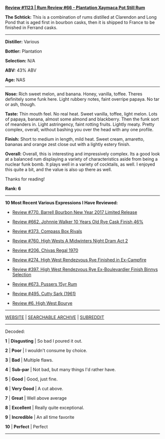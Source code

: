 
[**Review #1123 | Rum Review #66 - Plantation Xaymaca Pot Still Rum**]( https://t8ke.review/review-1123-plantation-xaymaca-rum/)

**The Schtick:** This is a combination of rums distilled at Clarendon and Long Pond that is aged first in bourbon casks, then it is shipped to France to be finished in Ferrand casks. 

-----

**Distiller:** Various

**Bottler:** Plantation

**Selection:** N/A

**ABV:**  43% ABV

**Age:** NAS 

-----

**Nose:**  Rich sweet melon, and banana. Honey, vanilla, toffee. Theres definitely some funk here. Light rubbery notes, faint overripe papaya. No tar or ash, though.  

**Taste:** Thin mouth feel. No real heat. Sweet vanilla, toffee, light melon. Lots of papaya, banana, almost some almond and blackberry. Then the funk sort of meanders in. Light astringency, faint rotting fruits. Lightly meaty. Pretty complex, overall, without bashing you over the head with any one profile. 

**Finish:** Short to medium in length, mild heat. Sweet cream, amaretto, bananas and orange zest close out with a lightly estery finish. 

**Overall:** Overall, this is interesting and impressively complex. Its a good look at a balanced rum displaying a variety of characteristics aside from being a nuclear funk bomb. It plays well in a variety of cocktails, as well. I enjoyed this quite a bit, and the value is also up there as well.  

Thanks for reading!

**Rank: 6**

----- 

**10 Most Recent Various Expressions I Have Reviewed:** 

- [Review #770. Barrell Bourbon New Year 2017 Limited Release]( https://t8ke.review/review-770-barrell-bourbon-new-year-limited-edition-2017/) 

- [Review #662. Johnnie Walker 10 Years Old Rye Cask Finish 46%]( https://t8ke.review/review-662-johnnie-walker-select-cask-10-years-old-rye-cask-finish/) 

- [Review #373. Compass Box Rivals]( https://t8ke.review/review-373-compass-box-rivals/) 

- [Review #760. High Wests A Midwinters Night Dram Act 2]( https://t8ke.review/review-760-high-wests-a-midwinters-night-dram-act-2/) 

- [Review #206. Chivas Regal 1970]( https://t8ke.review/review-206-chivas-regal-12yr-1970/) 

- [Review #274. High West Rendezvous Rye Finished in Ex-Campfire]( https://t8ke.review/review-274-high-west-rendezvous-rye-ex-campfire/) 

- [Review #397. High West Rendezvous Rye Ex-Boulevardier Finish Binnys Selection]( https://t8ke.review/review-397-high-west-rendezvous-ex-boulevardier/) 

- [Review #673. Pussers 15yr Rum]( https://t8ke.review/review-673-pussers-15yr-rum/) 

- [Review #495. Cutty Sark (1961)]( https://t8ke.review/review-495-cutty-sark-1961/) 

- [Review #6. High West Bourye]( https://t8ke.review/review-6-high-west-bourye-2015/) 

-----

[WEBSITE](https://t8ke.review) | [SEARCHABLE ARCHIVE](https://t8ke.review/review-archive/) | [SUBREDDIT](https://reddit.com/r/t8kereviews)

-----

Decoded:

**1** | **Disgusting** | So bad I poured it out.

**2** | **Poor** | I wouldn't consume by choice.

**3** | **Bad** | Multiple flaws.

**4** | **Sub-par** | Not bad, but many things I'd rather have.

**5** | **Good** | Good, just fine.

**6** | **Very Good** | A cut above.

**7** | **Great** | Well above average

**8** | **Excellent** | Really quite exceptional.

**9** | **Incredible** | An all time favorite

**10** | **Perfect** | Perfect

----

